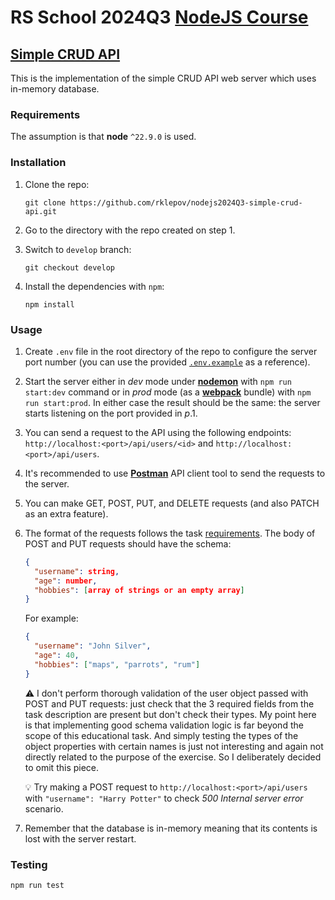 # RS School 2024Q3 [NodeJS Course](https://github.com/rolling-scopes-school/tasks/tree/master/node 'RS School. Node.js Course')

## [Simple CRUD API](https://github.com/AlreadyBored/nodejs-assignments/blob/main/assignments/crud-api/assignment.md 'Simple CRUD API')

This is the implementation of the simple CRUD API web server which uses in-memory database.

### Requirements

The assumption is that **node** `^22.9.0` is used.

### Installation

1. Clone the repo:

   ```shell
   git clone https://github.com/rklepov/nodejs2024Q3-simple-crud-api.git
   ```

1. Go to the directory with the repo created on step 1.
1. Switch to `develop` branch:

   ```shell
   git checkout develop
   ```

1. Install the dependencies with `npm`:

   ```shell
   npm install
   ```

### Usage

1. Create `.env` file in the root directory of the repo to configure the server port number (you can use the provided [`.env.example`](https://github.com/rklepov/nodejs2024Q3-simple-crud-api/blob/develop/.env.example) as a reference).
1. Start the server either in _dev_ mode under [**nodemon**](https://www.npmjs.com/package/nodemon) with `npm run start:dev` command or in _prod_ mode (as a [**webpack**](https://webpack.js.org/concepts) bundle) with `npm run start:prod`. In either case the result should be the same: the server starts listening on the port provided in _p_.1.
1. You can send a request to the API using the following endpoints: `http://localhost:<port>/api/users/<id>` and `http://localhost:<port>/api/users`.
1. It's recommended to use [**Postman**](https://learning.postman.com/docs/getting-started/installation-and-updates/) API client tool to send the requests to the server.
1. You can make GET, POST, PUT, and DELETE requests (and also PATCH as an extra feature).
1. The format of the requests follows the task [requirements](https://github.com/AlreadyBored/nodejs-assignments/blob/main/assignments/crud-api/assignment.md 'Simple CRUD API'). The body of POST and PUT requests should have the schema:

   ```json
   {
     "username": string,
     "age": number,
     "hobbies": [array of strings or an empty array]
   }
   ```

   For example:

   ```json
   {
     "username": "John Silver",
     "age": 40,
     "hobbies": ["maps", "parrots", "rum"]
   }
   ```

   ⚠️ I don't perform thorough validation of the user object passed with POST and PUT requests: just check that the 3 required fields from the task description are present but don't check their types. My point here is that implementing good schema validation logic is far beyond the scope of this educational task. And simply testing the types of the object properties with certain names is just not interesting and again not directly related to the purpose of the exercise. So I deliberately decided to omit this piece.

   💡 Try making a POST request to `http://localhost:<port>/api/users` with `"username": "Harry Potter"` to check _500 Internal server error_ scenario.

1. Remember that the database is in-memory meaning that its contents is lost with the server restart.

### Testing

```shell
npm run test
```
